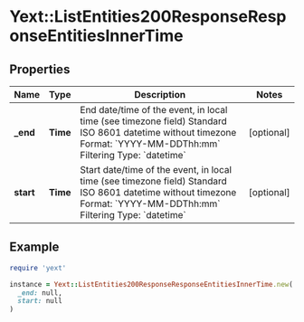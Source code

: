 # Yext::ListEntities200ResponseResponseEntitiesInnerTime

## Properties

| Name | Type | Description | Notes |
| ---- | ---- | ----------- | ----- |
| **_end** | **Time** | End date/time of the event, in local time (see timezone field) Standard ISO 8601 datetime without timezone Format: &#x60;YYYY-MM-DDThh:mm&#x60;   Filtering Type: &#x60;datetime&#x60; | [optional] |
| **start** | **Time** | Start date/time of the event, in local time (see timezone field) Standard ISO 8601 datetime without timezone Format: &#x60;YYYY-MM-DDThh:mm&#x60;   Filtering Type: &#x60;datetime&#x60; | [optional] |

## Example

```ruby
require 'yext'

instance = Yext::ListEntities200ResponseResponseEntitiesInnerTime.new(
  _end: null,
  start: null
)
```

